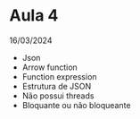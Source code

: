 # Aula 4
16/03/2024
- Json 
- Arrow function
- Function expression
- Estrutura de JSON
- Não possui threads
- Bloquante ou não bloqueante

